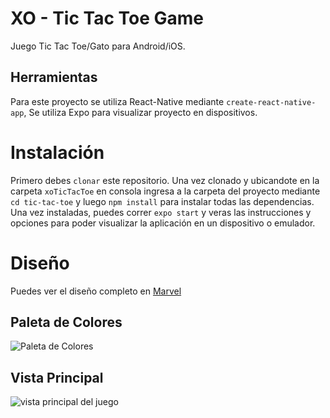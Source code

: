 # XO - Tic Tac Toe Game

Juego Tic Tac Toe/Gato para Android/iOS.

## Herramientas

Para este proyecto se utiliza React-Native mediante ```create-react-native-app```,
Se utiliza Expo para visualizar proyecto en dispositivos.

# Instalación

Primero debes ```clonar``` este repositorio. Una vez clonado y ubicandote en la carpeta ```xoTicTacToe``` en consola ingresa a la carpeta del proyecto mediante ```cd tic-tac-toe``` y luego ```npm install``` para instalar todas las dependencias.
Una vez instaladas, puedes correr ```expo start``` y veras las instrucciones y opciones para poder visualizar la aplicación en un dispositivo o emulador.

# Diseño

Puedes ver el diseño completo en [Marvel](https://marvelapp.com/a634bc4)

## Paleta de Colores

![Paleta de Colores](https://i.imgur.com/FU5wP26.png)

## Vista Principal
![vista principal del juego](https://i.imgur.com/7cPieqA.png)

